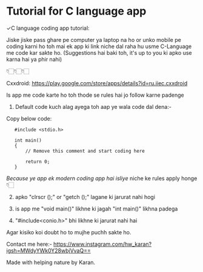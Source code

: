 # Tutorial for C language app

✓C language coding app tutorial:

Jiske jiske pass ghare pe computer ya laptop na ho or unko mobile pe coding karni ho toh mai ek app ki link niche dal raha hu usme C-Language me code kar sakte ho.
(Suggestions hai baki toh, it's up to you ki apko use karna hai ya phir nahi)

👇🏻👇🏻👇🏻

Cxxdroid:
https://play.google.com/store/apps/details?id=ru.iiec.cxxdroid

Is app me code karte ho toh thode se rules hai jo follow karne padenge 

1. Default code kuch alag ayega toh aap ye wala code dal dena:-

Copy below code:


       #include <stdio.h>

       int main()
       {
           // Remove this comment and start coding here

           return 0;
       }
   
*Because ye app ek modern coding app hai isliye* niche ke rules apply honge👇🏻

2. apko "clrscr ();" or "getch ();" lagane ki jarurat nahi hogi

3. is app me "void main()" likhne ki jagah "int main()" likhna padega

4. "#include<conio.h>" bhi likhne ki jarurat nahi hai

Agar kisiko koi doubt ho to mujhe puchh sakte ho.

Contact me here:- 
https://www.instagram.com/hw_karan?igsh=MWdyYWk0Y28wbjVvaQ==

Made with helping nature by Karan.
